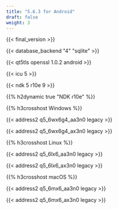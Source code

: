 ```yaml
---
title: "5.6.3 for Android"
draft: false
weight: 3
---
```


{{< final_version >}}

{{< database_backend "4" "sqlite" >}}

{{< qt5tls openssl 1.0.2 android >}}

{{< icu 5 >}}

{{< ndk 5 r10e 9 >}}

{{% h2dynamic true "NDK r10e" %}}

{{% h3crosshost Windows %}}

{{< address2 q5_6wx6g4_aa3n0 legacy >}}

{{< address2 q5_6wx6g4_ax3n0 legacy >}}

{{% h3crosshost Linux %}}

{{< address2 q5_6lx6_aa3n0 legacy >}}

{{< address2 q5_6lx6_ax3n0 legacy >}}

{{% h3crosshost macOS %}}

{{< address2 q5_6mx6_aa3n0 legacy >}}

{{< address2 q5_6mx6_ax3n0 legacy >}}
